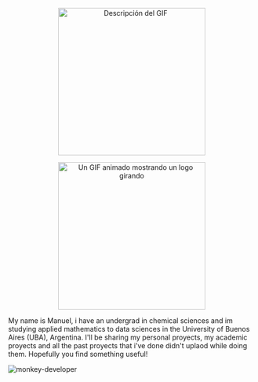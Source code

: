 

</div>
<p align="center">
  <img src="![icegif-18](https://github.com/user-attachments/assets/3f5e13e4-576a-4829-8b0d-a1dce8808f13)" alt="Descripción del GIF" width="300" height="300">
</p>
<p align="center">
  <img src="https://miweb.com/migif.gif" alt="Un GIF animado mostrando un logo girando" width="300" height="300">
</p>







My name is Manuel, i have an undergrad in chemical sciences and im studying applied mathematics to data sciences in the University of Buenos Aires (UBA), Argentina. 
I'll be sharing my personal proyects, my academic proyects and  all the past proyects that i've done didn't uplaod while doing them. Hopefully you find something useful! 

![monkey-developer](https://github.com/user-attachments/assets/6db7f6f5-e1f7-4056-8a5e-f69607b18b52)
